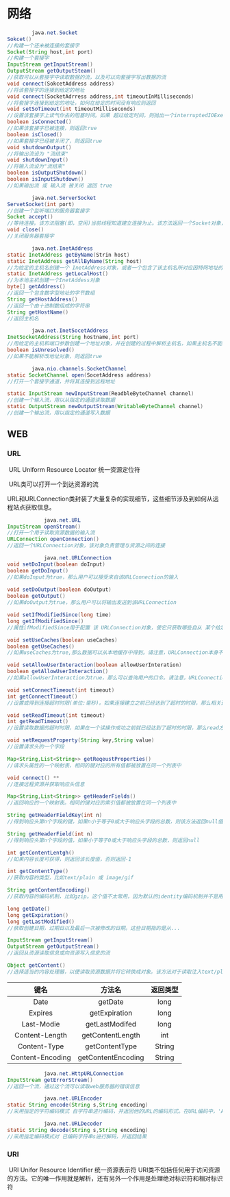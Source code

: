 # 网络

~~~java
		java.net.Socket
Sokcet()
//构建一个还未被连接的套接字
Socket(String host,int port)
//构建一个套接字
InputStream getInputStream()
OutputStream getOutputSteam()
//获取可以从套接字中读取数据的流，以及可以向套接字写出数据的流
void connect(SokcetAddress address)
//将该套接字的连接到给定的地址
void connect(SocketAdrress address,int timeoutInMilliseconds)
//将套接字连接到给定的地址，如何在给定的时间没有响应则返回
void setSoTimeout(int timeoutMilliseconds)
//设置该套接字上读气你去的阻塞时间。如果 超过给定时间，则抛出一个interruptedIOExecption异常
boolean isConnected()
//如果该套接字已被连接，则返回true
boolean isClosed()
//如果套接字已经被关闭了，则返回true
void shutdownOutput()
//将输出流设为 "流结束"
void shutdownInput()
//将输入流设为"流结束"
boolean isOutputShutdown()
boolean isInputShutdown()
//如果输出流 或 输入流 被关闭 返回 true
~~~



~~~java
		java.net.ServerSocket
ServetSocket(int port)
//创建一个监听端口的服务器套接字
Socket accept()
//等待连接。该方法阻塞(即，空闲)当前线程知道建立连接为止。该方法返回一个Socket对象，程序可以 通过这个对象 与连接中的 客户端进行通信
void close()
//关闭服务器套接字
~~~





~~~java
		java.net.InetAddress
static InetAddress getByName(Strin host)
static InetAddress getAllByName(String host)
//为给定的主机名创建一个 InetAddress对象，或者一个包含了该主机名所对应因特网地址的数组
static InetAddress getLocalHost()
//为本地主机创建一个InetAddess对象
byte[] getAddress()
//返回一个包含数字型地址的字节数组
String getHostAddress()
//返回一个由十进制数组成的字符串
String getHostName()
//返回主机名

		java.net.InetSocetAddress
InetSocketAddress(String hostname,int port)
//用给定的主机和端口参数创建一个地址对象，并在创建的过程中解析主机名，如果主机名不能被解析，那么该地址对象的unresolved属性将被设为true
boolean isUnresolved()
//如果不能解析改地址对象，则返回true
~~~

~~~java
		java.nio.channels.SocketChannel
static SocketChannel open(SocetAddress address)
//打开一个套接字通道，并将其连接到远程地址

static InputStream newInputStream(ReadbleByteChannel channel)
//创建一个输入流，用以从指定的通道读取数据
static OutputStream newOutputStream(WritableByteChannel channel)
//创建一个输出流，用以指定的通道写入数据
~~~



## WEB

### URL

​	URL Uniform Resource Locator 统一资源定位符

​	URL类可以打开一个到达资源的流

​	URL和URLConnection类封装了大量复杂的实现细节，这些细节涉及到如何从远程站点获取信息。

~~~java
			java.net.URL
InputStream openStream()
//打开一个用于读取资源数据的输入流
URLConnection openConnection()
//返回一个URLConnection对象，该对象负责管理与资源之间的连接
~~~

~~~java
			java.net.URLConnection
void setDoInput(boolean doInput)
boolean getDoInput()
//如果doInput为true，那么用户可以接受来自该URLConnection的输入
                
void setDoOutput(boolean doOutput)
boolean getOutput()
//如果doOutput为true，那么用户可以将输出发送到该URLConnection

void setIfModifiedSince(long time)
long getIfModifiedSince()
//属性ifModifiedSince用于配置 该 URLConnection对象，使它只获取哪些自从 某个给定时间以来 被修改的数据。调用方法时需要传入的time参数值指的是 从 格林尼治时间 1970年1月1日午夜开始计算的秒数

void setUseCaches(boolean useCaches)
boolean getUseCaches()
//如果useCaches为true,那么数据可以从本地缓存中得到。请注意，URLConnection本身不维护这样的一个缓存，缓存必须由浏览器之类的外部程序提供

void setAllowUserInteraction(boolean allowUserInteration)
boolean getAllowUserInteraction()
//如果allowUserInteraction为true，那么可以查询用户的口令。请注意，URLConnection本身不提供这种查询功能，查询功能必须由浏览器或浏览器插件之类外部程序提供

void setConnectTimeout(int timeout)
int getConnectTimeout()
//设置或得到连接超时时限(单位:毫秒)。如果连接建立之前已经达到了超时的时限，那么相关连的输入流的connect方法会抛出一个SocketTimeoutException异常

void setReadTimeout(int timeout)
int getReadTimeout()
//设置读取数据的超时时限，如果在一个读操作成功之前就已经达到了超时的时限，那么read方法就会抛出SocketTimeoutException异常

void setRequestProperty(String key,String value)
//设置请求头的一个字段

Map<String,List<String>> getReqeustProperties()
//请求头属性的一个映射表，相同的键对应的所有值都被放置在同一个列表中

void connect() **
//连接远程资源并获取响应头信息 

Map<String,List<String>> getHeaderFields()
//返回响应的一个映射表。相同的键对应的索引值都被放置在同一个列表中

String getHeaderFieldKey(int n)
//得到响应头第n个字段的键，如果n小于等于0或大于响应头字段的总数，则该方法返回null值

String getHeaderField(int n)
//得到响应头第n个字段的值，如果小于等于0或大于响应头字段的总数，则返回null

int getContentLentgh()
//如果内容长度可获得，则返回该长度值，否则返回-1

int getContentType()
//获取内容的类型，比如text/plain 或 image/gif

String getContentEncoding()
//获取内容的编码机制，比如gzip。这个值不太常用，因为默认的identity编码机制并不是用Content-Encoding头来设定的

long getDate()
long getExpiration()
long getLastModified()
//获取创建日期，过期日以及最后一次被修改的日期。这些日期指的是从...

InputStream getInputStream()
OutputStream getOutputStream()
//返回从资源读取信息或向资源写入信息的流

Object getContent()
//选择适当的内容处理器，以便读取资源数据并将它转换成对象。该方法对于读取注入text/plain或 image/gif之列的标准内容类型并没有什么用处，除非你安装了自己的内容处理器
~~~

|       键名       |       方法名       | 返回类型 |
| :--------------: | :----------------: | :------: |
|       Date       |      getDate       |   long   |
|     Expires      |   getExpiration    |   long   |
|    Last-Modie    |   getLastModifed   |   long   |
|  Content-Length  |  getContentLength  |   int    |
|   Content-Type   |   getContentType   |  String  |
| Content-Encoding | getContentEncoding |  String  |

~~~java
			java.net.HttpURLConnection
InputStream getErrorStream()
//返回一个流，通过这个流可以读取web服务器的错误信息

			java.net.URLEncoder
static String encode(String s,String encoding)
//采用指定的字符编码模式 自字符串进行编码，并返回他的URL的编码形式。在URL编码中，'A'-'Z','a'-'z','0'-'9','-','_','.','*'等字符串保持不变，空格被编码成'+',所有其他字符被编码成 "%XY"形式的字节序列，其中0xXY为该字节十六进制数。

			java.net.URLDecoder
static String decode(String s,String encoding)
//采用指定编码模式对 已编码字符串s进行解码，并返回结果
~~~



### URI

​	URI Unifor Resource Identifier 统一资源表示符
​	URI类不包括任何用于访问资源的方法。它的唯一作用就是解析，还有另外一个作用是处理绝对标识符和相对标识符

